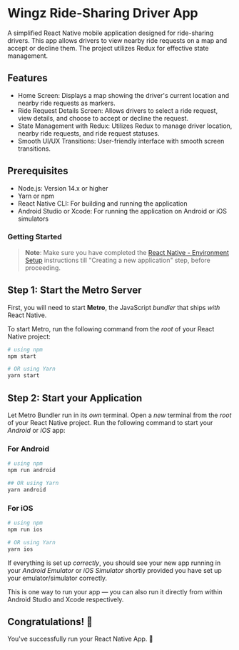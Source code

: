 # Wingz Ride-Sharing Driver App

A simplified React Native mobile application designed for ride-sharing drivers. This app allows drivers to view nearby ride requests on a map and accept or decline them. The project utilizes Redux for effective state management.

## Features

- Home Screen: Displays a map showing the driver's current location and nearby ride requests as markers.
- Ride Request Details Screen: Allows drivers to select a ride request, view details, and choose to accept or decline the request.
- State Management with Redux: Utilizes Redux to manage driver location, nearby ride requests, and ride request statuses.
- Smooth UI/UX Transitions: User-friendly interface with smooth screen transitions.

## Prerequisites

- Node.js: Version 14.x or higher
- Yarn or npm
- React Native CLI: For building and running the application
- Android Studio or Xcode: For running the application on Android or iOS simulators

### Getting Started

>**Note**: Make sure you have completed the [React Native - Environment Setup](https://reactnative.dev/docs/environment-setup) instructions till "Creating a new application" step, before proceeding.

## Step 1: Start the Metro Server

First, you will need to start **Metro**, the JavaScript _bundler_ that ships _with_ React Native.

To start Metro, run the following command from the _root_ of your React Native project:

```bash
# using npm
npm start

# OR using Yarn
yarn start
```

## Step 2: Start your Application

Let Metro Bundler run in its _own_ terminal. Open a _new_ terminal from the _root_ of your React Native project. Run the following command to start your _Android_ or _iOS_ app:

### For Android

```bash
# using npm
npm run android

## OR using Yarn
yarn android
```

### For iOS

```bash
# using npm
npm run ios

# OR using Yarn
yarn ios
```

If everything is set up _correctly_, you should see your new app running in your _Android Emulator_ or _iOS Simulator_ shortly provided you have set up your emulator/simulator correctly.

This is one way to run your app — you can also run it directly from within Android Studio and Xcode respectively.

## Congratulations! :tada:

You've successfully run your React Native App. :partying_face:

